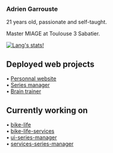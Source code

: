 ### Adrien Garrouste

21 years old, passionate and self-taught.  

Master MIAGE at Toulouse 3 Sabatier.  

[![Lang's stats](https://github-readme-stats.vercel.app/api/top-langs/?username=1-irdA&langs_count=8&hide=sql&layout=compact)!](https://github-readme-stats.vercel.app/api/top-langs/?username=1-irdA&langs_count=8&hide=sql&layout=compact)

## Deployed web projects

• <a href="https://1irda.alwaysdata.net/">Personnal website</a>   
• <a href="https://seriesmanager.alwaysdata.net/">Series manager</a>    
• <a href="https://brain-trainer.alwaysdata.net/">Brain trainer</a>

## Currently working on

• <a href="https://github.com/1-irdA/bike-life">bike-life</a>   
• <a href="https://github.com/1-irdA/bike-life-services">bike-life-services</a>   
• <a href="https://github.com/1-irdA/ui-series-manager">ui-series-manager</a>   
• <a href="https://github.com/1-irdA/services-series-manager">services-series-manager</a>   
